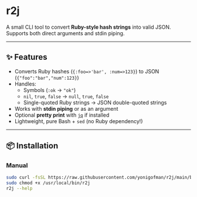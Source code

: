 # r2j

A small CLI tool to convert **Ruby-style hash strings** into valid JSON.  
Supports both direct arguments and stdin piping.

---

## ✨ Features
- Converts Ruby hashes (`{:foo=>'bar', :num=>123}`) to JSON (`{"foo":"bar","num":123}`)
- Handles:
  - Symbols (`:ok` → `"ok"`)
  - `nil`, `true`, `false` → `null`, `true`, `false`
  - Single-quoted Ruby strings → JSON double-quoted strings
- Works with **stdin piping** or as an argument
- Optional **pretty print** with [`jq`](https://stedolan.github.io/jq/) if installed
- Lightweight, pure Bash + `sed` (no Ruby dependency!)

---

## 📦 Installation

### Manual
```bash
sudo curl -fsSL https://raw.githubusercontent.com/yonigofman/r2j/main/bin/r2j -o /usr/local/bin/r2j
sudo chmod +x /usr/local/bin/r2j
r2j --help
